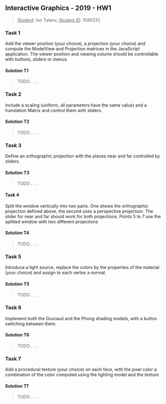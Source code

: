## Interactive Graphics - 2019 - HW1

><u>Student</u>: Ion Tataru;
><u>Student ID</u>: 1595331;



### Task 1

Add the viewer position (your choice), a projection (your choice) and compute the ModelView and
Projection matrices in the JavaScript application. The viewer position and viewing volume should be
controllable with buttons, sliders or menus.

#### Solution T1

>   TODO . . .





### Task 2

Include a scaling (uniform, all parameters have the same value) and a translation Matrix and
control them with sliders.

#### Solution T2

>   TODO . . .





### Task 3

Define an orthographic projection with the planes near and far controlled by sliders.

#### Solution T3

>   TODO . . .





#### Task 4

Split the window vertically into two parts. One shows the orthographic projection defined above, the
second uses a perspective projection. The slider for near and far should work for both projections.
Points 5 to 7 use the splitted window with two different projections

#### Solution T4

>   TODO . . .







### Task 5

Introduce a light source, replace the colors by the properties of the material (your choice) and
assign to each vertex a normal.

#### Solution T5

>   TODO . . .







### Task 6

Implement both the Gouraud and the Phong shading models, with a button switching between
them.

#### Solution T6

>   TODO . . .






### Task 7

Add a procedural texture (your choice) on each face, with the pixel color a combination of the color
computed using the lighting model and the texture 

#### Solution T7

>   TODO . . .
